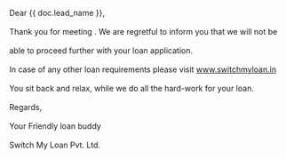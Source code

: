 Dear {{ doc.lead_name }},<br><br>
Thank you for meeting . We are regretful to inform you that we will not be<br><br>
able to proceed further with your loan application.<br><br>
In case of any other loan requirements please visit www.switchmyloan.in<br><br>
You sit back and relax, while we do all the hard-work for your loan.<br><br>
Regards,<br><br>
Your Friendly loan buddy<br><br>
Switch My Loan Pvt. Ltd.<br>